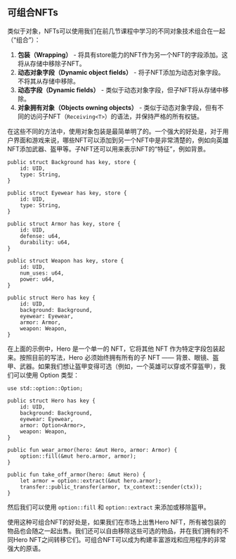 ## 可组合NFTs

类似于对象，NFTs可以使用我们在前几节课程中学习的不同对象技术组合在一起（“组合”）：

1. **包装（Wrapping）** - 将具有store能力的NFT作为另一个NFT的字段添加。这将从存储中移除子NFT。
2. **动态对象字段（Dynamic object fields）** - 将子NFT添加为动态对象字段。不将其从存储中移除。
3. **动态字段（Dynamic fields）** - 类似于动态对象字段，但子NFT将从存储中移除。
4. **对象拥有对象（Objects owning objects）** - 类似于动态对象字段，但有不同的访问子NFT（`Receiving<T>`）的语法，并保持严格的所有权链。

在这些不同的方法中，使用对象包装是最简单明了的。一个强大的好处是，对于用户界面和游戏来说，哪些NFT可以添加到另一个NFT中是非常清楚的，例如向英雄NFT添加武器、盔甲等。子NFT还可以用来表示NFT的“特征”，例如背景。

```move
public struct Background has key, store {
    id: UID,
    type: String,
}

public struct Eyewear has key, store {
    id: UID,
    type: String,
}

public struct Armor has key, store {
    id: UID,
    defense: u64,
    durability: u64,
}

public struct Weapon has key, store {
    id: UID,
    num_uses: u64,
    power: u64,
}

public struct Hero has key {
    id: UID,
    background: Background,
    eyewear: Eyewear,
    armor: Armor,
    weapon: Weapon,
}
```

在上面的示例中，Hero 是一个单一的 NFT，它将其他 NFT 作为特定字段包装起来。按照目前的写法，Hero 必须始终拥有所有的子 NFT —— 背景、眼镜、盔甲、武器。如果我们想让盔甲变得可选（例如，一个英雄可以穿或不穿盔甲），我们可以使用 Option 类型：

```move
use std::option::Option;

public struct Hero has key {
    id: UID,
    background: Background,
    eyewear: Eyewear,
    armor: Option<Armor>,
    weapon: Weapon,
}

public fun wear_armor(hero: &mut Hero, armor: Armor) {
    option::fill(&mut hero.armor, armor);
}

public fun take_off_armor(hero: &mut Hero) {
    let armor = option::extract(&mut hero.armor);
    transfer::public_transfer(armor, tx_context::sender(ctx));
}
```
然后我们可以使用 `option::fill` 和 `option::extract` 来添加或移除盔甲。

使用这种可组合NFT的好处是，如果我们在市场上出售Hero NFT，所有被包装的物品也会随之一起出售。我们还可以自由移除这些可选的物品，并在我们拥有的不同Hero NFT之间转移它们。可组合NFT可以成为构建丰富游戏和应用程序的非常强大的原语。